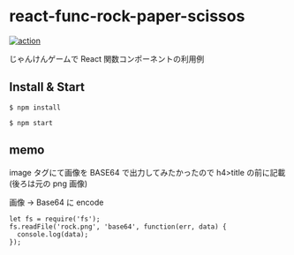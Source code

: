 # react-func-rock-paper-scissos

[![action](https://github.com/hironomiu/react-func-rock-paper-scissos/workflows/action/badge.svg?branch=main)](https://github.com/hironomiu/react-func-rock-paper-scissos/actions?query=workflow%3Aaction)

じゃんけんゲームで React 関数コンポーネントの利用例

## Install & Start

```
$ npm install

$ npm start
```

## memo

image タグにて画像を BASE64 で出力してみたかったので h4>title の前に記載(後ろは元の png 画像)

画像 -> Base64 に encode

```
let fs = require('fs');
fs.readFile('rock.png', 'base64', function(err, data) {
  console.log(data);
});
```
